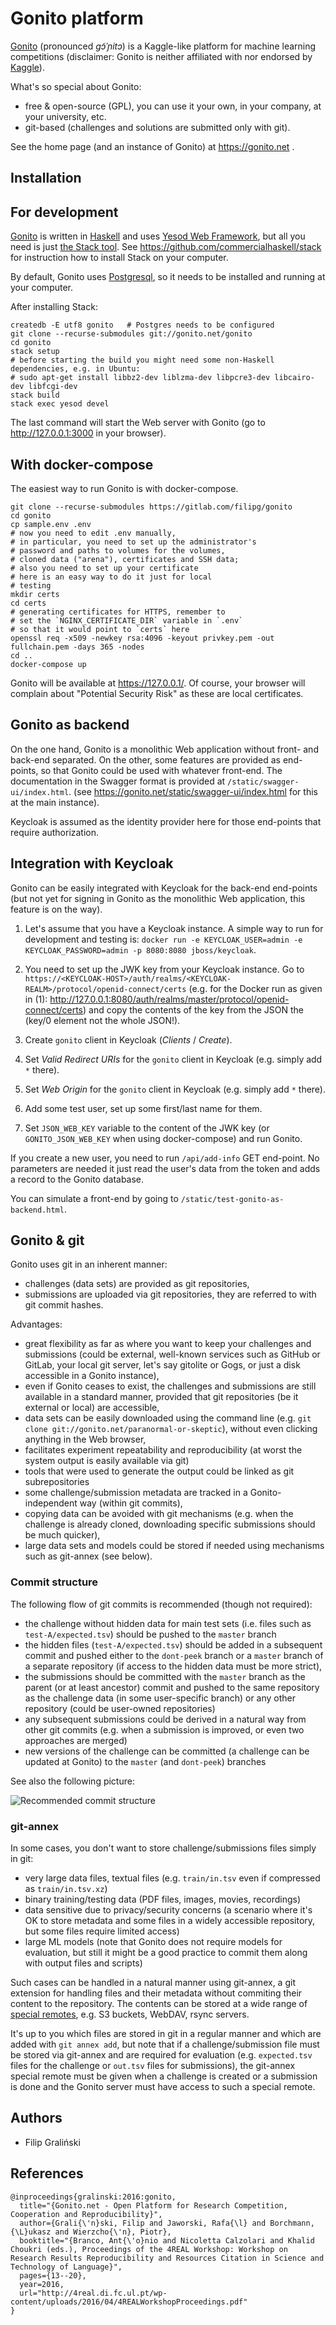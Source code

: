 Gonito platform
===============

[Gonito](https://gonito.net) (pronounced _ɡɔ̃ˈɲitɔ_) is a Kaggle-like
platform for machine learning competitions (disclaimer: Gonito is
neither affiliated with nor endorsed by [Kaggle](https://www.kaggle.com)).


What's so special about Gonito:

  * free & open-source (GPL), you can use it your own, in your
    company, at your university, etc.
  * git-based (challenges and solutions are submitted only with git).

See the home page (and an instance of Gonito) at https://gonito.net .

Installation
------------

## For development

[Gonito](https://gonito.net) is written in [Haskell](https://www.haskell.org) and uses
[Yesod Web Framework](http://www.yesodweb.com/), but all you need is
just [the Stack tool](https://github.com/commercialhaskell/stack). See https://github.com/commercialhaskell/stack
for instruction how to install Stack on your computer.

By default, Gonito uses [Postgresql](http://www.postgresql.org/), so it needs to be installed and running at your computer.

After installing Stack:

    createdb -E utf8 gonito   # Postgres needs to be configured
    git clone --recurse-submodules git://gonito.net/gonito
    cd gonito
    stack setup
    # before starting the build you might need some non-Haskell dependencies, e.g. in Ubuntu:
    # sudo apt-get install libbz2-dev liblzma-dev libpcre3-dev libcairo-dev libfcgi-dev
    stack build
    stack exec yesod devel

The last command will start the Web server with Gonito (go to
http://127.0.0.1:3000 in your browser).

## With docker-compose

The easiest way to run Gonito is with docker-compose.

    git clone --recurse-submodules https://gitlab.com/filipg/gonito
    cd gonito
    cp sample.env .env
    # now you need to edit .env manually,
    # in particular, you need to set up the administrator's
    # password and paths to volumes for the volumes,
    # cloned data ("arena"), certificates and SSH data;
    # also you need to set up your certificate
    # here is an easy way to do it just for local
    # testing
    mkdir certs
    cd certs
    # generating certificates for HTTPS, remember to
    # set the `NGINX_CERTIFICATE_DIR` variable in `.env`
    # so that it would point to `certs` here
    openssl req -x509 -newkey rsa:4096 -keyout privkey.pem -out fullchain.pem -days 365 -nodes
    cd ..
    docker-compose up

Gonito will be available at <https://127.0.0.1/>. Of course, your
browser will complain about "Potential Security Risk" as these are
local certificates.

Gonito as backend
-----------------

On the one hand, Gonito is a monolithic Web application without front-
and back-end separated. On the other, some features are provided as
end-points, so that Gonito could be used with whatever front-end. The
documentation in the Swagger format is provided at `/static/swagger-ui/index.html`.
(see <https://gonito.net/static/swagger-ui/index.html> for this at the main instance).

Keycloak is assumed as the identity provider here for those end-points that
require authorization.

Integration with Keycloak
-------------------------

Gonito can be easily integrated with Keycloak for the back-end
end-points (but not yet for signing in Gonito as the monolithic Web
application, this feature is on the way).

1. Let's assume that you have a Keycloak instance. A simple way to run
   for development and testing is: `docker run -e KEYCLOAK_USER=admin -e KEYCLOAK_PASSWORD=admin -p 8080:8080 jboss/keycloak`.

2. You need to set up the JWK key from your Keycloak instance.
   Go to `https://<KEYCLOAK-HOST>/auth/realms/<KEYCLOAK-REALM>/protocol/openid-connect/certs`
   (e.g. for the Docker run as given in (1): <http://127.0.0.1:8080/auth/realms/master/protocol/openid-connect/certs>)
   and copy the contents of the key from the JSON the (key/0 element
   not the whole JSON!).

3. Create `gonito` client in Keycloak (_Clients_ / _Create_).

4. Set _Valid Redirect URIs_ for the `gonito` client in Keycloak (e.g. simply add `*` there).

5. Set _Web Origin_ for the `gonito` client in Keycloak (e.g. simply add `*` there).

6. Add some test user, set up some first/last name for them.

7. Set `JSON_WEB_KEY` variable to the content of the JWK key (or `GONITO_JSON_WEB_KEY` when using docker-compose)
   and run Gonito.

If you create a new user, you need to run `/api/add-info` GET
end-point. No parameters are needed it just read the user's data from
the token and adds a record to the Gonito database.

You can simulate a front-end by going to `/static/test-gonito-as-backend.html`.

Gonito & git
------------

Gonito uses git in an inherent manner:

* challenges (data sets) are provided as git repositories,
* submissions are uploaded via git repositories, they are referred to with
  git commit hashes.

Advantages:

* great flexibility as far as where you want to keep your challenges
  and submissions (could be external, well-known services such as
  GitHub or GitLab, your local git server, let's say gitolite or Gogs, or
  just a disk accessible in a Gonito instance),
* even if Gonito ceases to exist, the challenges and submissions are still available
  in a standard manner, provided that git repositories (be it external or local) are
  accessible,
* data sets can be easily downloaded using the command line
  (e.g. `git clone git://gonito.net/paranormal-or-skeptic`), without
  even clicking anything in the Web browser,
* facilitates experiment repeatability and reproducibility (at worst
  the system output is easily available via git)
* tools that were used to generate the output could be linked as git subrepositories
* some challenge/submission metadata are tracked in a Gonito-independent way
  (within git commits),
* copying data can be avoided with git mechanisms (e.g. when the challenge is already
  cloned, downloading specific submissions should be much quicker),
* large data sets and models could be stored if needed using mechanisms such as git-annex (see below).

### Commit structure

The following flow of git commits is recommended (though not required):

* the challenge without hidden data for main test sets (i.e. files such as `test-A/expected.tsv`)
  should be pushed to the `master` branch
* the hidden files (`test-A/expected.tsv`) should be added in a
  subsequent commit and pushed either to the `dont-peek` branch or a
  `master` branch of a separate repository (if access to the hidden
  data must be more strict),
* the submissions should be committed with the `master` branch as the
  parent (or at least ancestor) commit and pushed to the same
  repository as the challenge data (in some user-specific branch) or any other
  repository (could be user-owned repositories)
* any subsequent submissions could be derived in a natural way from other git commits
  (e.g. when a submission is improved, or even two approaches are merged)
* new versions of the challenge can be committed (a challenge can be updated at Gonito)
  to the `master` (and `dont-peek`) branches

See also the following picture:

![Recommended commit structure](misc/commits.png)

### git-annex

In some cases, you don't want to store challenge/submissions files simply in git:

* very large data files, textual files (e.g. `train/in.tsv` even if
  compressed as `train/in.tsv.xz`)
* binary training/testing data (PDF files, images, movies, recordings)
* data sensitive due to privacy/security concerns (a scenario where it's OK to store
  metadata and some files in a widely accessible repository, but some files require
  limited access)
* large ML models (note that Gonito does not require models for evaluation, but still
  it might be a good practice to commit them along with output files and scripts)

Such cases can be handled in a natural manner using git-annex, a git
extension for handling files and their metadata without commiting
their content to the repository. The contents can be stored at a wide
range of [special
remotes](https://git-annex.branchable.com/special_remotes/), e.g. S3
buckets, WebDAV, rsync servers.

It's up to you which files are stored in git in a regular manner and
which are added with `git annex add`, but note that if a
challenge/submission file must be stored via git-annex and are required
for evaluation (e.g. `expected.tsv` files for the challenge or
`out.tsv` files for submissions), the git-annex special remote must be
given when a challenge is created or a submission is done and the
Gonito server must have access to such a special remote.

Authors
-------

* Filip Graliński

References
----------

    @inproceedings{gralinski:2016:gonito,
      title="{Gonito.net - Open Platform for Research Competition, Cooperation and Reproducibility}",
      author={Grali{\'n}ski, Filip and Jaworski, Rafa{\l} and Borchmann, {\L}ukasz and Wierzcho{\'n}, Piotr},
      booktitle="{Branco, Ant{\'o}nio and Nicoletta Calzolari and Khalid Choukri (eds.), Proceedings of the 4REAL Workshop: Workshop on Research Results Reproducibility and Resources Citation in Science and Technology of Language}",
      pages={13--20},
      year=2016,
      url="http://4real.di.fc.ul.pt/wp-content/uploads/2016/04/4REALWorkshopProceedings.pdf"
    }
